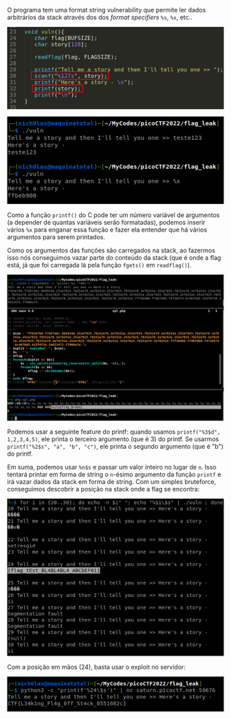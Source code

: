 O programa tem uma format string vulnerability que permite ler dados arbitrários da stack através dos dos *format specifiers* `%s`, `%x`, etc..

![](/Screenshots/Pasted%20image%2020220329163333.png)

![](/Screenshots/Pasted%20image%2020220316101119.png)

Como a função `printf()` do C pode ter um número variável de argumentos (a depender de quantas variáveis serão formatadas), podemos inserir vários `%x` para enganar essa função e fazer ela entender que há vários argumentos para serem printados.

Como os argumentos das funções são carregados na stack, ao fazermos isso nós conseguimos vazar parte do conteúdo da stack (que é onde a flag está, já que foi carregada lá pela função `fgets()` em `readflag()`).

![](/Screenshots/Pasted%20image%2020220316101415.png)

Podemos usar a seguinte feature do printf: quando usamos `printf("%3$d", 1,2,3,4,5)`, ele printa o terceiro argumento (que é 3) do printf. Se usarmos `printf("%2$s", "a", "b", "c")`, ele printa o segundo argumento (que é "b") do printf.

Em suma, podemos usar `%n$s` e passar um valor inteiro no lugar de `n`. Isso tentará printar em forma de string o `n`-ésimo argumento da função `printf` e irá vazar dados da stack em forma de string. Com um simples bruteforce, conseguimos descobrir a posição na stack onde a flag se encontra:

![](/Screenshots/Pasted%20image%2020220329164812.png)

Com a posição em mãos (24), basta usar o exploit no servidor:

![](/Screenshots/Pasted%20image%2020220316111609.png)
